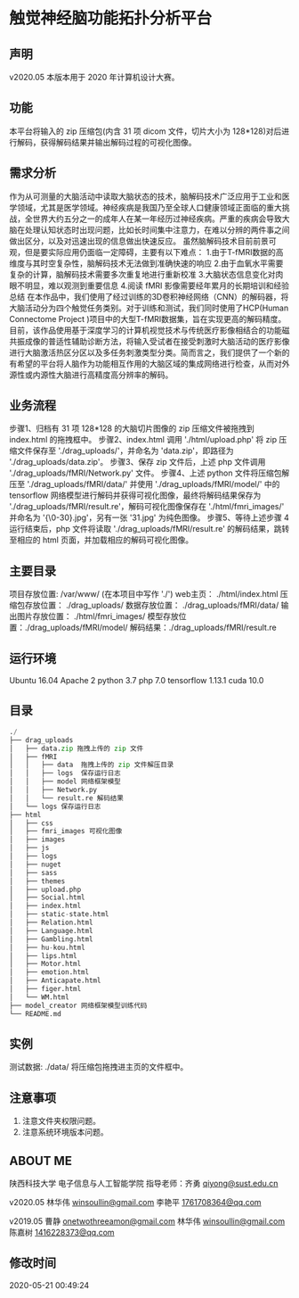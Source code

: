 # 触觉神经脑功能拓扑分析平台
## 声明
v2020.05 本版本用于 2020 年计算机设计大赛。

## 功能
本平台将输入的 zip 压缩包(内含 31 项 dicom 文件，切片大小为 128\*128)对后进行解码，获得解码结果并输出解码过程的可视化图像。

## 需求分析
作为从可测量的大脑活动中读取大脑状态的技术，脑解码技术广泛应用于工业和医学领域，尤其是医学领域。神经疾病是我国乃至全球人口健康领域正面临的重大挑战，全世界大约五分之一的成年人在某一年经历过神经疾病。严重的疾病会导致大脑在处理认知状态时出现问题，比如长时间集中注意力，在难以分辨的两件事之间做出区分，以及对迅速出现的信息做出快速反应。
虽然脑解码技术目前前景可观，但是要实际应用仍面临一定障碍，主要有以下难点：
1.由于T-fMRI数据的高维度与其时空复杂性，脑解码技术无法做到准确快速的响应
2.由于血氧水平需要复杂的计算，脑解码技术需要多次重复地进行重新校准
3.大脑状态信息变化对肉眼不明显，难以观测到重要信息
4.阅读 fMRI 影像需要经年累月的长期培训和经验总结
在本作品中，我们使用了经过训练的3D卷积神经网络（CNN）的解码器，将大脑活动分为四个触觉任务类别。对于训练和测试，我们同时使用了HCP(Human Connectome Project )项目中的大型T-fMRI数据集，旨在实现更高的解码精度。
目前，该作品使用基于深度学习的计算机视觉技术与传统医疗影像相结合的功能磁共振成像的普适性辅助诊断方法，将输入受试者在接受刺激时大脑活动的医疗影像进行大脑激活热区分区以及多任务刺激类型分类。简而言之，我们提供了一个新的有希望的平台将人脑作为功能相互作用的大脑区域的集成网络进行检查，从而对外源性或内源性大脑进行高精度高分辨率的解码。

## 业务流程
步骤1、归档有 31 项 128\*128 的大脑切片图像的 zip 压缩文件被拖拽到 index.html 的拖拽框中。
步骤2、index.html 调用 './html/upload.php' 将 zip 压缩文件保存至 './drag_uploads/'，并命名为 'data.zip'，即路径为 './drag_uploads/data.zip'。
步骤3、保存 zip 文件后，上述 php 文件调用 './drag_uploads/fMRI/Network.py' 文件。
步骤4、上述 python 文件将压缩包解压至 './drag_uploads/fMRI/data/' 并使用 './drag_uploads/fMRI/model/' 中的 tensorflow 网络模型进行解码并获得可视化图像，最终将解码结果保存为 './drag_uploads/fMRI/result.re'，解码可视化图像保存在 './html/fmri_images/' 并命名为 '{\0-30}.jpg'，另有一张 '31.jpg' 为纯色图像。
步骤5、等待上述步骤 4 运行结束后，php 文件将读取 './drag_uploads/fMRI/result.re' 的解码结果，跳转至相应的 html 页面，并加载相应的解码可视化图像。

## 主要目录
项目存放位置: /var/www/ (在本项目中写作 './')
web主页： ./html/index.html 
压缩包存放位置： ./drag_uploads/
数据存放位置： ./drag_uploads/fMRI/data/
输出图片存放位置： ./html/fmri_images/
模型存放位置：./drag_uploads/fMRI/model/
解码结果：./drag_uploads/fMRI/result.re


## 运行环境
Ubuntu 16.04
Apache 2
python 3.7
php 7.0
tensorflow 1.13.1
cuda 10.0


## 目录
```python
./
├── drag_uploads
│   ├── data.zip 拖拽上传的 zip 文件
│   ├── fMRI     
│   │   ├── data  拖拽上传的 zip 文件解压目录
│   │   ├── logs  保存运行日志
│   │   ├── model 网络框架模型
│   │   ├── Network.py 
│   │   └── result.re 解码结果
│   └── logs 保存运行日志
├── html
│   ├── css 
│   ├── fmri_images 可视化图像
│   ├── images
│   ├── js
│   ├── logs
│   ├── nuget
│   ├── sass
│   ├── themes
│   ├── upload.php
│   ├── Social.html
│   ├── index.html
│   ├── static-state.html
│   ├── Relation.html
│   ├── Language.html
│   ├── Gambling.html
│   ├── hu-kou.html
│   ├── lips.html
│   ├── Motor.html
│   ├── emotion.html
│   ├── Anticapate.html
│   ├── figer.html
│   └── WM.html
├── model_creator 网络框架模型训练代码
└── README.md
```

## 实例
测试数据: ./data/
将压缩包拖拽进主页的文件框中。

## 注意事项
1. 注意文件夹权限问题。
2. 注意系统环境版本问题。

## ABOUT ME
陕西科技大学   电子信息与人工智能学院
指导老师：齐勇 qiyong@sust.edu.cn
 
v2020.05
林华伟   winsoullin@gmail.com
李艳平   1761708364@qq.com


v2019.05
曹静    onetwothreeamon@gmail.com
林华伟   winsoullin@gmail.com
陈嘉树   1416228373@qq.com

## 修改时间
2020-05-21 00:49:24